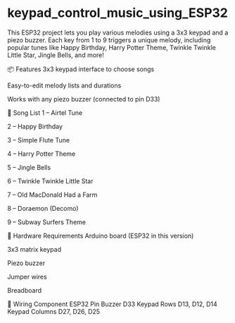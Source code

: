 # keypad_control_music_using_ESP32
This ESP32 project lets you play various melodies using a 3x3 keypad and a piezo buzzer. Each key from 1 to 9 triggers a unique melody, including popular tunes like Happy Birthday, Harry Potter Theme, Twinkle Twinkle Little Star, Jingle Bells, and more!

📦 Features
3x3 keypad interface to choose songs

Easy-to-edit melody lists and durations

Works with any piezo buzzer (connected to pin D33)

🎼 Song List
1 – Airtel Tune

2 – Happy Birthday

3 – Simple Flute Tune

4 – Harry Potter Theme

5 – Jingle Bells

6 – Twinkle Twinkle Little Star

7 – Old MacDonald Had a Farm

8 – Doraemon (Decomo)

9 – Subway Surfers Theme

🔧 Hardware Requirements
Arduino board (ESP32 in this version)

3x3 matrix keypad

Piezo buzzer

Jumper wires

Breadboard

🔌 Wiring
Component	ESP32 Pin
Buzzer	D33
Keypad Rows	D13, D12, D14
Keypad Columns	D27, D26, D25
